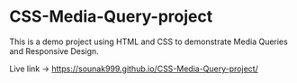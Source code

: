 # CSS-Media-Query-project
This is a demo project using HTML and CSS to demonstrate Media Queries and Responsive Design.

Live link -> https://sounak999.github.io/CSS-Media-Query-project/
